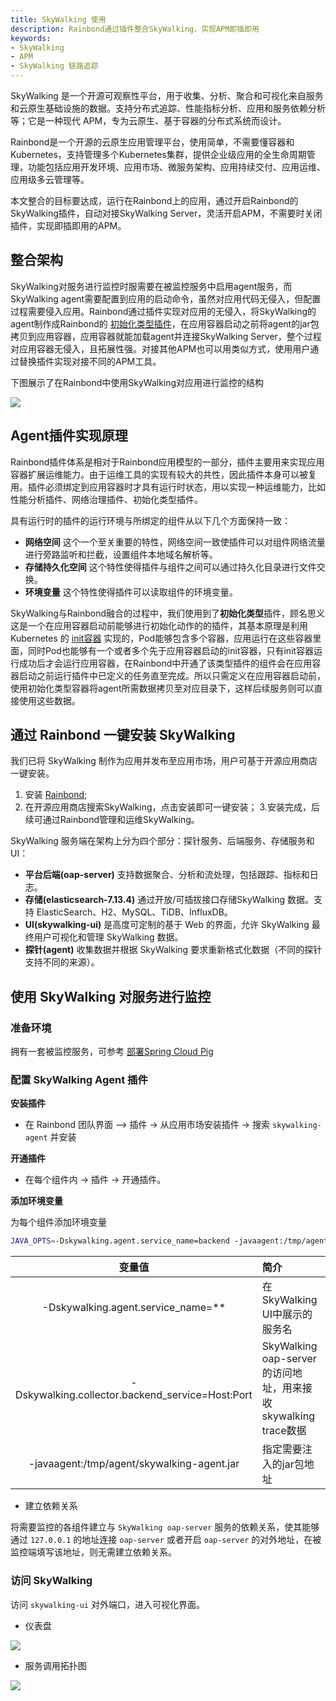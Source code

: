 ```yaml
---
title: SkyWalking 使用
description: Rainbond通过插件整合SkyWalking，实现APM即插即用
keywords:
- SkyWalking
- APM
- SkyWalking 链路追踪
---
```


SkyWalking 是一个开源可观察性平台，用于收集、分析、聚合和可视化来自服务和云原生基础设施的数据。支持分布式追踪、性能指标分析、应用和服务依赖分析等；它是一种现代 APM，专为云原生、基于容器的分布式系统而设计。

Rainbond是一个开源的云原生应用管理平台，使用简单，不需要懂容器和Kubernetes，支持管理多个Kubernetes集群，提供企业级应用的全生命周期管理，功能包括应用开发环境、应用市场、微服务架构、应用持续交付、应用运维、应用级多云管理等。

本文整合的目标要达成，运行在Rainbond上的应用，通过开启Rainbond的SkyWalking插件，自动对接SkyWalking Server，灵活开启APM，不需要时关闭插件，实现即插即用的APM。


## 整合架构


SkyWalking对服务进行监控时服需要在被监控服务中启用agent服务，而SkyWalking agent需要配置到应用的启动命令，虽然对应用代码无侵入，但配置过程需要侵入应用。Rainbond通过插件实现对应用的无侵入，将SkyWalking的agent制作成Rainbond的 [初始化类型插件](https://www.rainbond.com/docs/get-start/concept/plugin/)，在应用容器启动之前将agent的jar包拷贝到应用容器，应用容器就能加载agent并连接SkyWalking Server，整个过程对应用容器无侵入，且拓展性强。对接其他APM也可以用类似方式，使用用户通过替换插件实现对接不同的APM工具。

下图展示了在Rainbond中使用SkyWalking对应用进行监控的结构

![](https://grstatic.oss-cn-shanghai.aliyuncs.com/docs/5.4/practices/skywalking/SkyWalking-Rainbond.png)


## Agent插件实现原理

Rainbond插件体系是相对于Rainbond应用模型的一部分，插件主要用来实现应用容器扩展运维能力。由于运维工具的实现有较大的共性，因此插件本身可以被复用。插件必须绑定到应用容器时才具有运行时状态，用以实现一种运维能力，比如性能分析插件、网络治理插件、初始化类型插件。

具有运行时的插件的运行环境与所绑定的组件从以下几个方面保持一致：

- **网络空间** 这个一个至关重要的特性，网络空间一致使插件可以对组件网络流量进行旁路监听和拦截，设置组件本地域名解析等。
- **存储持久化空间** 这个特性使得插件与组件之间可以通过持久化目录进行文件交换。
- **环境变量** 这个特性使得插件可以读取组件的环境变量。



SkyWalking与Rainbond融合的过程中，我们使用到了**初始化类型**插件，顾名思义这是一个在应用容器启动前能够进行初始化动作的的插件，其基本原理是利用 Kubernetes 的 [init容器](https://kubernetes.io/zh/docs/concepts/workloads/pods/init-containers/) 实现的，Pod能够包含多个容器，应用运行在这些容器里面，同时Pod也能够有一个或者多个先于应用容器启动的init容器，只有init容器运行成功后才会运行应用容器，在Rainbond中开通了该类型插件的组件会在应用容器启动之前运行插件中已定义的任务直至完成。所以只需定义在应用容器启动前，使用初始化类型容器将agent所需数据拷贝至对应目录下，这样后续服务则可以直接使用这些数据。

##  通过 Rainbond 一键安装 SkyWalking

我们已将 SkyWalking 制作为应用并发布至应用市场，用户可基于开源应用商店一键安装。

1. 安装 [Rainbond](https://www.rainbond.com/docs/quick-start/quick-install/);
2. 在开源应用商店搜索SkyWalking，点击安装即可一键安装；
3.安装完成，后续可通过Rainbond管理和运维SkyWalking。

SkyWalking 服务端在架构上分为四个部分：探针服务、后端服务、存储服务和 UI：

- **平台后端(oap-server)** 支持数据聚合、分析和流处理，包括跟踪、指标和日志。
- **存储(elasticsearch-7.13.4)** 通过开放/可插拔接口存储SkyWalking 数据。支持 ElasticSearch、H2、MySQL、TiDB、InfluxDB。
- **UI(skywalking-ui)** 是高度可定制的基于 Web 的界面，允许 SkyWalking 最终用户可视化和管理 SkyWalking 数据。
- **探针(agent)** 收集数据并根据 SkyWalking 要求重新格式化数据（不同的探针支持不同的来源）。

## 使用 SkyWalking 对服务进行监控

### 准备环境

 拥有一套被监控服务，可参考 [部署Spring Cloud Pig](micro-service/example/pig)

### 配置 SkyWalking Agent 插件

**安装插件**

* 在 Rainbond 团队界面 —> 插件 -> 从应用市场安装插件 -> 搜索 `skywalking-agent` 并安装

**开通插件**

* 在每个组件内 -> 插件 -> 开通插件。

**添加环境变量**

为每个组件添加环境变量
```bash
JAVA_OPTS=-Dskywalking.agent.service_name=backend -javaagent:/tmp/agent/skywalking-agent.jar -Dskywalking.collector.backend_service=${OAP_HOST}:11800
```

|变量值|简介|
| :---: | :---- |
|-Dskywalking.agent.service_name=** |在SkyWalking UI中展示的服务名|
|-Dskywalking.collector.backend_service=Host:Port|SkyWalking oap-server的访问地址，用来接收skywalking trace数据|
|-javaagent:/tmp/agent/skywalking-agent.jar|指定需要注入的jar包地址|

- 建立依赖关系

将需要监控的各组件建立与 `SkyWalking oap-server` 服务的依赖关系，使其能够通过 `127.0.0.1` 的地址连接 `oap-server` 或者开启 `oap-server` 的对外地址，在被监控端填写该地址，则无需建立依赖关系。

### 访问 SkyWalking

访问 `skywalking-ui` 对外端口，进入可视化界面。

- 仪表盘

![](https://grstatic.oss-cn-shanghai.aliyuncs.com/docs/5.4/practices/skywalking/skywalking-page.png)

- 服务调用拓扑图

![](https://grstatic.oss-cn-shanghai.aliyuncs.com/docs/5.4/practices/skywalking/Service-Topology.jpg)



